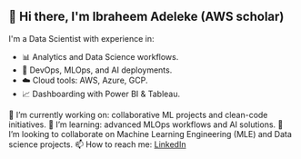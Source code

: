  ## 👋 Hi there, I'm Ibraheem Adeleke (AWS scholar)

I'm a Data Scientist with experience in:
- 📊 Analytics and Data Science workflows.
- 🤖 DevOps, MLOps, and AI deployments.
- ☁️ Cloud tools: AWS, Azure, GCP.
- 📈 Dashboarding with Power BI & Tableau.

🔭 I’m currently working on: collaborative ML projects and clean-code initiatives.
🌱 I’m learning: advanced MLOps workflows and AI solutions.
👯 I’m looking to collaborate on Machine Learning Engineering (MLE) and Data science projects. 
📫 How to reach me: [LinkedIn](https://www.linkedin.com/in/ibraheem-adeleke-mbcs-aa349494/)
